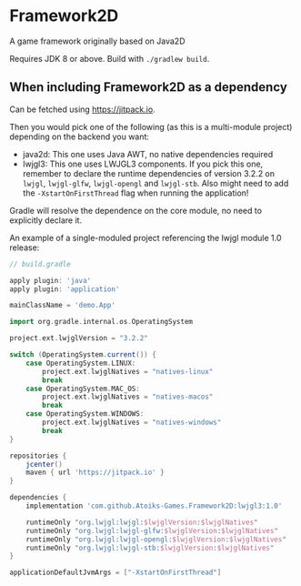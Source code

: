 # Framework2D

A game framework originally based on Java2D

Requires JDK 8 or above. Build with `./gradlew build`.

## When including Framework2D as a dependency

Can be fetched using https://jitpack.io.

Then you would pick one of the following (as this is a multi-module project) depending on the backend you want:

*   java2d: This one uses Java AWT, no native dependencies required
*   lwjgl3: This one uses LWJGL3 components. If you pick this one, remember to declare the runtime dependencies of version 3.2.2 on `lwjgl`, `lwjgl-glfw`, `lwjgl-opengl` and `lwjgl-stb`. Also might need to add the `-XstartOnFirstThread` flag when running the application!

Gradle will resolve the dependence on the core module, no need to explicitly declare it.

An example of a single-moduled project referencing the lwjgl module 1.0 release:

```groovy
// build.gradle

apply plugin: 'java'
apply plugin: 'application'

mainClassName = 'demo.App'

import org.gradle.internal.os.OperatingSystem

project.ext.lwjglVersion = "3.2.2"

switch (OperatingSystem.current()) {
    case OperatingSystem.LINUX:
        project.ext.lwjglNatives = "natives-linux"
        break
    case OperatingSystem.MAC_OS:
        project.ext.lwjglNatives = "natives-macos"
        break
    case OperatingSystem.WINDOWS:
        project.ext.lwjglNatives = "natives-windows"
        break
}

repositories {
    jcenter()
    maven { url 'https://jitpack.io' }
}

dependencies {
    implementation 'com.github.Atoiks-Games.Framework2D:lwjgl3:1.0'

    runtimeOnly "org.lwjgl:lwjgl:$lwjglVersion:$lwjglNatives"
    runtimeOnly "org.lwjgl:lwjgl-glfw:$lwjglVersion:$lwjglNatives"
    runtimeOnly "org.lwjgl:lwjgl-opengl:$lwjglVersion:$lwjglNatives"
    runtimeOnly "org.lwjgl:lwjgl-stb:$lwjglVersion:$lwjglNatives"
}

applicationDefaultJvmArgs = ["-XstartOnFirstThread"]
```